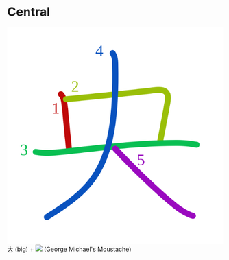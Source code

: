 # Central
![592e](../kanji-colorize/592e.svg)
[大](大.md) (big) + [![](http://www.kanjidamage.com/assets/radsmall/inside-86a78005a049516ecf65f1a34945a72ee273e39231aeb33f43c7b1ad531c9006.jpg)](http://www.kanjidamage.com/kanji/69-george-michaels-moustache) (George Michael's Moustache)